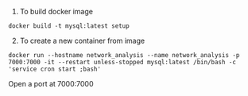 1. To build docker image
```
docker build -t mysql:latest setup
```

2. To create a new container from image
```
docker run --hostname network_analysis --name network_analysis -p 7000:7000 -it --restart unless-stopped mysql:latest /bin/bash -c 'service cron start ;bash'
```

Open a port at 7000:7000
